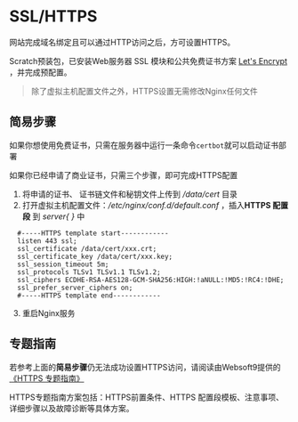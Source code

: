 # SSL/HTTPS

网站完成域名绑定且可以通过HTTP访问之后，方可设置HTTPS。

Scratch预装包，已安装Web服务器 SSL 模块和公共免费证书方案 [Let's Encrypt](https://letsencrypt.org/) ，并完成预配置。

> 除了虚拟主机配置文件之外，HTTPS设置无需修改Nginx任何文件

## 简易步骤

如果你想使用免费证书，只需在服务器中运行一条命令`certbot`就可以启动证书部署

如果你已经申请了商业证书，只需三个步骤，即可完成HTTPS配置

1. 将申请的证书、 证书链文件和秘钥文件上传到 */data/cert* 目录
2. 打开虚拟主机配置文件：*/etc/nginx/conf.d/default.conf* ，插入**HTTPS 配置段** 到 *server{ }* 中
 ``` text
   #-----HTTPS template start------------
   listen 443 ssl; 
   ssl_certificate /data/cert/xxx.crt;
   ssl_certificate_key /data/cert/xxx.key;
   ssl_session_timeout 5m;
   ssl_protocols TLSv1 TLSv1.1 TLSv1.2;
   ssl_ciphers ECDHE-RSA-AES128-GCM-SHA256:HIGH:!aNULL:!MD5:!RC4:!DHE;
   ssl_prefer_server_ciphers on;
   #-----HTTPS template end------------
   ```
3. 重启Nginx服务

## 专题指南

若参考上面的**简易步骤**仍无法成功设置HTTPS访问，请阅读由Websoft9提供的 [《HTTPS 专题指南》](https://support.websoft9.com/docs/faq/zh/tech-https.html#nginx)

HTTPS专题指南方案包括：HTTPS前置条件、HTTPS 配置段模板、注意事项、详细步骤以及故障诊断等具体方案。